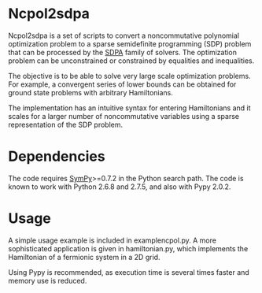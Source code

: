 Ncpol2sdpa
==
Ncpol2sdpa is a set of scripts to convert a noncommutative polynomial optimization problem to a sparse semidefinite programming (SDP) problem that can be processed by the [SDPA](http://sdpa.sourceforge.net/) family of solvers. The optimization problem can be unconstrained or constrained by equalities and inequalities.

The objective is to be able to solve very large scale optimization problems. For example, a convergent series of lower bounds can be obtained for ground state problems with arbitrary Hamiltonians.

The implementation has an intuitive syntax for entering Hamiltonians and it scales for a larger number of noncommutative variables using a sparse representation of the SDP problem. 

Dependencies
==
The code requires [SymPy](http://sympy.org/)>=0.7.2 in the Python search path. The code is known to work with Python 2.6.8 and 2.7.5, and also with Pypy 2.0.2. 

Usage
==
A simple usage example is included in examplencpol.py. A more sophisticated application is given in hamiltonian.py, which implements the Hamiltonian of a fermionic system in a 2D grid.

Using Pypy is recommended, as execution time is several times faster and memory use is reduced.
